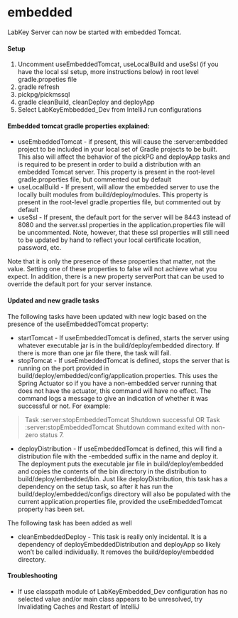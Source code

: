 # embedded
LabKey Server can now be started with embedded Tomcat.

#### Setup
1. Uncomment useEmbeddedTomcat, useLocalBuild and useSsl (if you have the local ssl setup, more instructions below) in root level gradle.propeties file
2. gradle refresh
3. pickpg/pickmssql
4. gradle cleanBuild, cleanDeploy and deployApp
5. Select LabKeyEmbbedded_Dev from IntelliJ run configurations

#### Embedded tomcat gradle properties explained:
+ useEmbeddedTomcat - if present, this will cause the :server:embedded project to be included in your local set of Gradle projects to be built.  This also will affect the behavior of the pickPG and deployApp tasks and is required to be present in order to build a distribution with an embedded Tomcat server. This property is present in the root-level gradle.properties file, but commented out by default
+ useLocalBuild - If present, will allow the embedded server to use the locally built modules from build/deploy/modules.  This property is present in the root-level gradle.properties file, but commented out by default
+ useSsl - If present, the default port for the server will be 8443 instead of 8080 and the server.ssl properties in the application.properties file will be uncommented.  Note, however, that these ssl properties will still need to be updated by hand to reflect your local certificate location, password, etc.

Note that it is only the presence of these properties that matter, not the value. Setting one of these properties to false will not achieve what you expect. In addition, there is a new property serverPort that can be used to override the default port for your server instance.

#### Updated and new gradle tasks
The following tasks have been updated with new logic based on the presence of the useEmbeddedTomcat property:

+ startTomcat - If useEmbeddedTomcat is defined, starts the server using whatever executable jar is in the build/deploy/embedded directory.  If there is more than one jar file there, the task will fail.
+ stopTomcat - If useEmbeddedTomcat is defined, stops the server that is running on the port provided in build/deploy/embedded/config/application.properties.  This uses the Spring Actuator so if you have a non-embedded server running that does not have the actuator, this command will have no effect. The command logs a message to give an indication of whether it was successful or not.  For example:
> Task :server:stopEmbeddedTomcat
Shutdown successful
OR
> Task :server:stopEmbeddedTomcat
Shutdown command exited with non-zero status 7.

+ deployDistribution - If useEmbeddedTomcat is defined, this will find a distribution file with the -embedded suffix in the name and deploy it.  The deployment puts the executable jar file in build/deploy/embedded and copies the contents of the bin directory in the distribution to build/deploy/embedded/bin. Just like deployDistribution, this task has a dependency on the setup task, so after it has run the build/deploy/embedded/configs directory will also be populated with the current application.properties file, provided the useEmbeddedTomcat property has been set.

The following task has been added as well
+ cleanEmbeddedDeploy - This task is really only incidental.  It is a dependency of deployEmbeddedDistribution and deployApp so likely won’t be called individually.  It removes the build/deploy/embedded directory.


#### Troubleshooting
+ If use classpath module of LabKeyEmbedded_Dev configuration has no selected value and/or main class appears to be unresolved, try Invalidating Caches and Restart of IntelliJ
